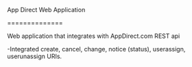App Direct Web Application

==============

Web application that integrates with AppDirect.com REST api

-Integrated create, cancel, change, notice (status), userassign, userunassign URIs.
